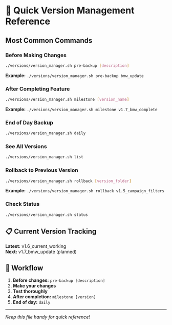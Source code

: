 # 🚀 Quick Version Management Reference

## Most Common Commands

### Before Making Changes
```bash
./versions/version_manager.sh pre-backup [description]
```
**Example:** `./versions/version_manager.sh pre-backup bmw_update`

### After Completing Feature
```bash
./versions/version_manager.sh milestone [version_name]
```
**Example:** `./versions/version_manager.sh milestone v1.7_bmw_complete`

### End of Day Backup
```bash
./versions/version_manager.sh daily
```

### See All Versions
```bash
./versions/version_manager.sh list
```

### Rollback to Previous Version
```bash
./versions/version_manager.sh rollback [version_folder]
```
**Example:** `./versions/version_manager.sh rollback v1.5_campaign_filters`

### Check Status
```bash
./versions/version_manager.sh status
```

## 📋 Current Version Tracking

**Latest:** v1.6_current_working  
**Next:** v1.7_bmw_update (planned)

## 🎯 Workflow

1. **Before changes:** `pre-backup [description]`
2. **Make your changes**
3. **Test thoroughly**
4. **After completion:** `milestone [version]`
5. **End of day:** `daily`

---
*Keep this file handy for quick reference!* 